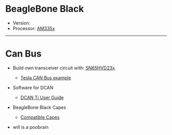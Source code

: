 # BeagleBone Black

- Version:
- Processor: [AM335x](http://www.ti.com/lit/ds/symlink/am3358.pdf)

---

# Can Bus

- Build own transceiver circuit with: [SN65HVD23x](http://www.ti.com/lit/ds/symlink/sn65hvd230.pdf)
  - [Tesla CAN Bus example](https://www.instructables.com/id/DIY-Beaglebone-CAN-Bus-Cape/)
- Software for DCAN
  - [DCAN Ti User Guide](http://processors.wiki.ti.com/index.php/Linux_Core_DCAN_User%27s_Guide)
- BeagleBone Black Capes
  - [Compatible Capes](https://elinux.org/Beagleboard:BeagleBone_Capes)

- will is a poobrain
